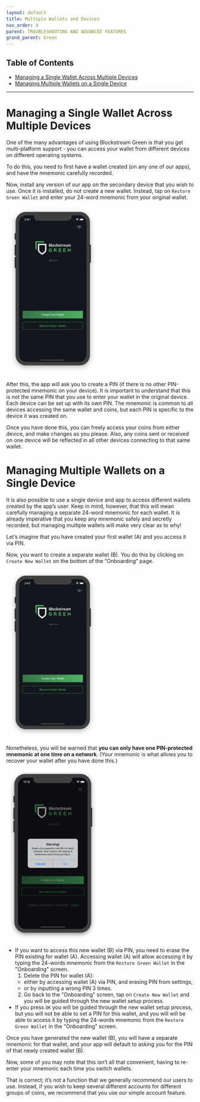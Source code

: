 ```yaml
---
layout: default
title: Multiple Wallets and Devices
nav_order: 4
parent: TROUBLESHOOTING AND ADVANCED FEATURES
grand_parent: Green
--- 
```

## Table of Contents

- [Managing a Single Wallet Across Multiple Devices](#managing-a-single-wallet-across-multiple-devices)
- [Managing Multiple Wallets on a Single Device](#managing-multiple-wallets-on-a-single-device)

___

# Managing a Single Wallet Across Multiple Devices

One of the many advantages of using Blockstream Green is that you get multi-platform support - you can access your wallet from different devices on different operating systems.

To do this, you need to first have a wallet created (on any one of our apps), and have the mnemonic carefully recorded.

Now, install any version of our app on the secondary device that you wish to use. Once it is installed, do not create a new wallet. Instead, tap on `Restore Green Wallet` and enter your 24-word mnemonic from your original wallet.

<img src="../../assets/green-assets/landing.png" width="250" />

After this, the app will ask you to create a PIN (if there is no other PIN-protected mnemonic on your device). It is important to understand that this is not the same PIN that you use to enter your wallet in the original device. Each device can be set up with its own PIN. The mnemonic is common to all devices accessing the same wallet and coins, but each PIN is specific to the device it was created on.

Once you have done this, you can freely access your coins from either device, and make changes as you please. Also, any coins sent or received on one device will be reflected in all other devices connecting to that same wallet.

# Managing Multiple Wallets on a Single Device

It is also possible to use a single device and app to access different wallets created by the app’s user. Keep in mind, however, that this will mean carefully managing a separate 24-word mnemonic for each wallet. It is already imperative that you keep any mnemonic safely and secretly recorded, but managing multiple wallets will make very clear as to why!

Let’s imagine that you have created your first wallet (A) and you access it via PIN.

Now, you want to create a separate wallet (B). You do this by clicking on `Create New Wallet` on the bottom of the “Onboarding” page.

<img src="../../assets/green-assets/landing.png" width="250" />

Nonetheless, you will be warned that **you can only have one PIN-protected mnemonic at one time on a network**.
(Your mnemonic is what allows you to recover your wallet after you have done this.)

<img src="../../assets/green-assets/PIN-warning.png" width="250" />

- If you want to access this new wallet (B) via PIN, you need to erase the PIN existing for wallet (A). Accessing wallet (A) will allow accessing it by typing the 24-words mnemonic from the `Restore Green Wallet` in the "Onboarding" screen. 
   1. Delete the PIN for wallet (A):
   - either by accessing wallet (A) via PIN, and erasing PIN from settings,
   - or by inputting a wrong PIN 3 times.
   2. Go back to the "Onboarding" screen, tap on `Create New Wallet` and you will be guided through the new wallet setup process.
- If you press `OK` you will be guided through the new wallet setup process, but you will not be able to set a PIN for this wallet, and you will will be able to access it by typing the 24-words mnemonic from the `Restore Green Wallet` in the "Onboarding" screen.

Once you have generated the new wallet (B), you will have a separate mnemonic for that wallet, and your app will default to asking you for the PIN of that newly created wallet (B).

Now, some of you may note that this isn’t all that convenient, having to re-enter your mnemonic each time you switch wallets.

That is correct; it’s not a function that we generally recommend our users to use. Instead, if you wish to keep several different accounts for different groups of coins, we recommend that you use our simple account feature.